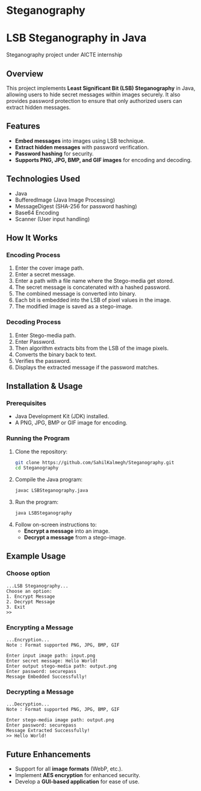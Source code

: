 # Steganography
# LSB Steganography in Java
Steganography project under AICTE internship

## Overview
This project implements **Least Significant Bit (LSB) Steganography** in Java, allowing users to hide secret messages within images securely. It also provides password protection to ensure that only authorized users can extract hidden messages.

## Features
- **Embed messages** into images using LSB technique.
- **Extract hidden messages** with password verification.
- **Password hashing** for security.
- **Supports PNG, JPG, BMP, and GIF images** for encoding and decoding.

## Technologies Used
- Java
- BufferedImage (Java Image Processing)
- MessageDigest (SHA-256 for password hashing)
- Base64 Encoding
- Scanner (User input handling)

## How It Works
### Encoding Process
1. Enter the cover image path.
2. Enter a secret message.
3. Enter a path with a file name where the Stego-media get stored.
4. The secret message is concatenated with a hashed password.
5. The combined message is converted into binary.
6. Each bit is embedded into the LSB of pixel values in the image.
7. The modified image is saved as a stego-image.

### Decoding Process
1. Enter Stego-media path.
2. Enter Password.
3. Then algorithm extracts bits from the LSB of the image pixels.
4. Converts the binary back to text.
5. Verifies the password.
6. Displays the extracted message if the password matches.

## Installation & Usage
### Prerequisites
- Java Development Kit (JDK) installed.
- A PNG, JPG, BMP or GIF image for encoding.

### Running the Program
1. Clone the repository:
   ```sh
   git clone https://github.com/SahilKalmegh/Steganography.git
   cd Steganography
   ```
2. Compile the Java program:
   ```sh
   javac LSBSteganography.java
   ```
3. Run the program:
   ```sh
   java LSBSteganography
   ```
4. Follow on-screen instructions to:
   - **Encrypt a message** into an image.
   - **Decrypt a message** from a stego-image.

## Example Usage
### Choose option
```
...LSB Steganography...
Choose an option:
1. Encrypt Message
2. Decrypt Message
3. Exit
>> 
```
### Encrypting a Message
```
...Encryption...
Note : Format supported PNG, JPG, BMP, GIF

Enter input image path: input.png
Enter secret message: Hello World!
Enter output stego-media path: output.png
Enter password: securepass
Message Embedded Successfully!
```

### Decrypting a Message
```
...Decryption...
Note : Format supported PNG, JPG, BMP, GIF

Enter stego-media image path: output.png
Enter password: securepass
Message Extracted Successfully!
>> Hello World!
```

## Future Enhancements
- Support for all **image formats** (WebP, etc.).
- Implement **AES encryption** for enhanced security.
- Develop a **GUI-based application** for ease of use.



